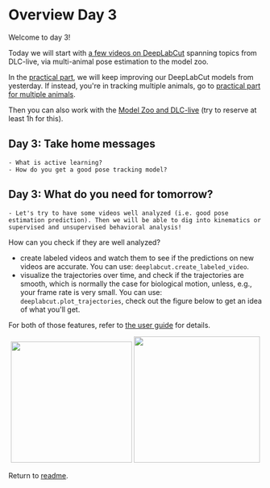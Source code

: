 # Overview Day 3

Welcome to day 3!

Today we will start with [a few videos on DeepLabCut](Day3_Lectures.md) spanning topics from DLC-live, via multi-animal pose estimation to the model zoo.

In the [practical part](Day3_Practicals.md), we will keep improving our DeepLabCut models from yesterday. If instead, you're in tracking multiple animals, go to [practical part for multiple animals](Day3_maPracticals.md).

Then you can also work with the [Model Zoo and DLC-live](Day3_ModelZoo.md) (try to reserve at least 1h for this).

## Day 3: Take home messages

```{Tip}
- What is active learning?
- How do you get a good pose tracking model?
```

## Day 3: What do you need for tomorrow?

```{important}
- Let's try to have some videos well analyzed (i.e. good pose estimation prediction). Then we will be able to dig into kinematics or supervised and unsupervised behavioral analysis!
```

How can you check if they are well analyzed?
- create labeled videos and watch them to see if the predictions on new videos are accurate. You can use: `deeplabcut.create_labeled_video`.
- visualize the trajectories over time, and check if the trajectories are smooth, which is normally the case for biological motion, unless, e.g., your frame rate is very small. You can use: `deeplabcut.plot_trajectories`, check out the figure below to get an idea of what you'll get.

For both of those features, refer to [the user guide](https://github.com/DeepLabCut/DeepLabCut/blob/master/docs/standardDeepLabCut_UserGuide.md#k-plot-trajectories) for details.

<p align="center">
<img src="https://images.squarespace-cdn.com/content/v1/57f6d51c9f74566f55ecf271/1559946148685-WHDO5IG9MMCHU0T7RC62/ke17ZwdGBToddI8pDm48kEOb1vFO6oRDmR8SXh4iL21Zw-zPPgdn4jUwVcJE1ZvWEtT5uBSRWt4vQZAgTJucoTqqXjS3CfNDSuuf31e0tVG1gXK66ltnjKh4U2immgm7AVAdfOWODmXNLQLqbLRZ2DqWIIaSPh2v08GbKqpiV54/file0289.png?format=500w" height="240">
<img src="https://images.squarespace-cdn.com/content/v1/57f6d51c9f74566f55ecf271/1559939762886-CCB0R107I2HXAHZLHECP/ke17ZwdGBToddI8pDm48kNeA8e5AnyMqj80u4_mB0hV7gQa3H78H3Y0txjaiv_0fDoOvxcdMmMKkDsyUqMSsMWxHk725yiiHCCLfrh8O1z5QPOohDIaIeljMHgDF5CVlOqpeNLcJ80NK65_fV7S1UcpboONgOQYHLzaUWEI1Ir9fXt7Ehyn7DSgU3GCReAA-ZDqXZYzu2fuaodM4POSZ4w/plot_poses-01.png?format=1000w" height="250">
</p>


Return to [readme](../README.md).
